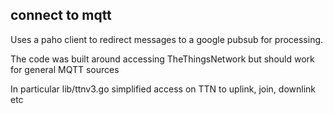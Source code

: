 ## connect to mqtt

Uses a paho client to redirect messages to a google pubsub for processing.

The code was built around accessing TheThingsNetwork but should work for general MQTT sources

In particular lib/ttnv3.go simplified access on TTN to uplink, join, downlink etc
